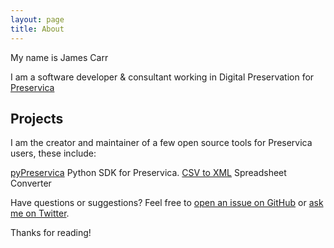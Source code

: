 ```yaml
---
layout: page
title: About
---
```


My name is James Carr

I am a software developer & consultant working in Digital Preservation for [Preservica](https://preservica.com/)

## Projects

I am the creator and maintainer of a few open source tools for Preservica users, these include:

[pyPreservica](https://pypreservica.readthedocs.io/) Python SDK for Preservica.
[CSV to XML](https://pypreservica.pythonanywhere.com/)  Spreadsheet Converter



Have questions or suggestions? Feel free to [open an issue on GitHub](https://github.com/carj) or [ask me on Twitter](https://twitter.com/JamesPreservica).

Thanks for reading!
